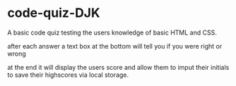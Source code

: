 # code-quiz-DJK

A basic code quiz testing the users knowledge of basic HTML and CSS.

after each answer a text box at the bottom will tell you if you were right or wrong

at the end it will display the users score and allow them to imput their initials to save their highscores via local storage.
